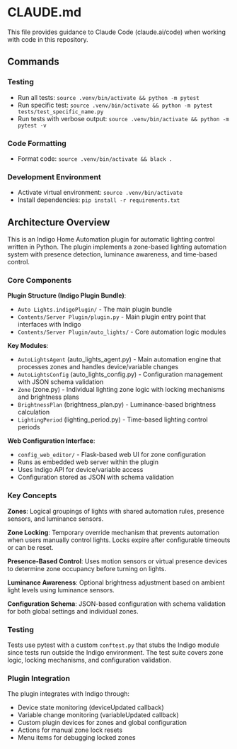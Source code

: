 # CLAUDE.md

This file provides guidance to Claude Code (claude.ai/code) when working with code in this repository.

## Commands

### Testing
- Run all tests: `source .venv/bin/activate && python -m pytest`
- Run specific test: `source .venv/bin/activate && python -m pytest tests/test_specific_name.py`
- Run tests with verbose output: `source .venv/bin/activate && python -m pytest -v`

### Code Formatting
- Format code: `source .venv/bin/activate && black .`

### Development Environment
- Activate virtual environment: `source .venv/bin/activate`
- Install dependencies: `pip install -r requirements.txt`

## Architecture Overview

This is an Indigo Home Automation plugin for automatic lighting control written in Python. The plugin implements a zone-based lighting automation system with presence detection, luminance awareness, and time-based control.

### Core Components

**Plugin Structure (Indigo Plugin Bundle)**:
- `Auto Lights.indigoPlugin/` - The main plugin bundle
- `Contents/Server Plugin/plugin.py` - Main plugin entry point that interfaces with Indigo
- `Contents/Server Plugin/auto_lights/` - Core automation logic modules

**Key Modules**:
- `AutoLightsAgent` (auto_lights_agent.py) - Main automation engine that processes zones and handles device/variable changes
- `AutoLightsConfig` (auto_lights_config.py) - Configuration management with JSON schema validation
- `Zone` (zone.py) - Individual lighting zone logic with locking mechanisms and brightness plans
- `BrightnessPlan` (brightness_plan.py) - Luminance-based brightness calculation
- `LightingPeriod` (lighting_period.py) - Time-based lighting control periods

**Web Configuration Interface**:
- `config_web_editor/` - Flask-based web UI for zone configuration
- Runs as embedded web server within the plugin
- Uses Indigo API for device/variable access
- Configuration stored as JSON with schema validation

### Key Concepts

**Zones**: Logical groupings of lights with shared automation rules, presence sensors, and luminance sensors.

**Zone Locking**: Temporary override mechanism that prevents automation when users manually control lights. Locks expire after configurable timeouts or can be reset.

**Presence-Based Control**: Uses motion sensors or virtual presence devices to determine zone occupancy before turning on lights.

**Luminance Awareness**: Optional brightness adjustment based on ambient light levels using luminance sensors.

**Configuration Schema**: JSON-based configuration with schema validation for both global settings and individual zones.

### Testing

Tests use pytest with a custom `conftest.py` that stubs the Indigo module since tests run outside the Indigo environment. The test suite covers zone logic, locking mechanisms, and configuration validation.

### Plugin Integration

The plugin integrates with Indigo through:
- Device state monitoring (deviceUpdated callback)
- Variable change monitoring (variableUpdated callback) 
- Custom plugin devices for zones and global configuration
- Actions for manual zone lock resets
- Menu items for debugging locked zones